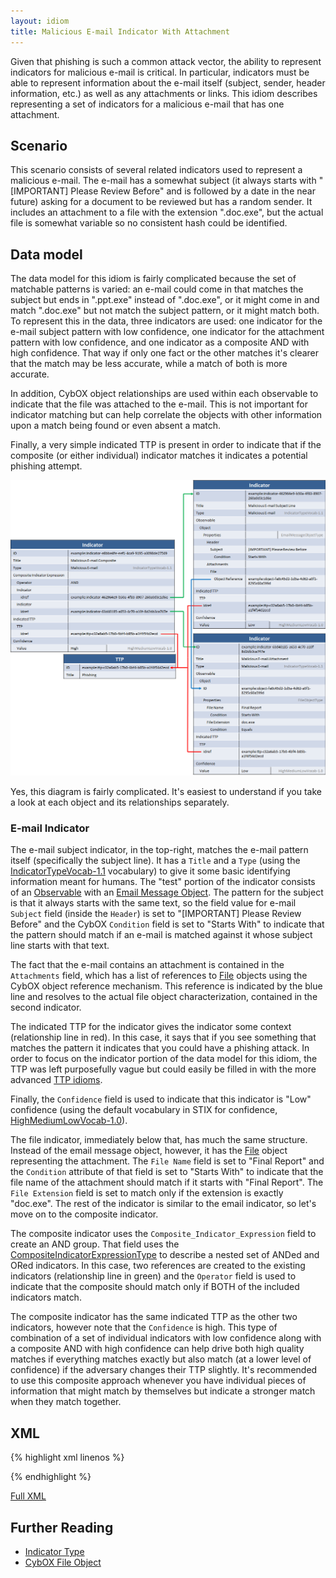 ```yaml
---
layout: idiom
title: Malicious E-mail Indicator With Attachment
---
```


Given that phishing is such a common attack vector, the ability to represent indicators for malicious e-mail is critical. In particular, indicators must be able to represent information about the e-mail itself (subject, sender, header information, etc.) as well as any attachments or links. This idiom describes representing a set of indicators for a malicious e-mail that has one attachment.

## Scenario

This scenario consists of several related indicators used to represent a malicious e-mail. The e-mail has a somewhat subject (it always starts with "[IMPORTANT] Please Review Before" and is followed by a date in the near future) asking for a document to be reviewed but has a random sender. It includes an attachment to a file with the extension ".doc.exe", but the actual file is somewhat variable so no consistent hash could be identified.

## Data model

The data model for this idiom is fairly complicated because the set of matchable patterns is varied: an e-mail could come in that matches the subject but ends in ".ppt.exe" instead of ".doc.exe", or it might come in and match ".doc.exe" but not match the subject pattern, or it might match both. To represent this in the data, three indicators are used: one indicator for the e-mail subject pattern with low confidence, one indicator for the attachment pattern with low confidence, and one indicator as a composite AND with high confidence. That way if only one fact or the other matches it's clearer that the match may be less accurate, while a match of both is more accurate.

In addition, CybOX object relationships are used within each observable to indicate that the file was attached to the e-mail. This is not important for indicator matching but can help correlate the objects with other information upon a match being found or even absent a match.

Finally, a very simple indicated TTP is present in order to indicate that if the composite (or either individual) indicator matches it indicates a potential phishing attempt.

<img src="diagram.png" alt="Malicious E-mail Indicator" />

Yes, this diagram is fairly complicated. It's easiest to understand if you take a look at each object and its relationships separately.

### E-mail Indicator

The e-mail subject indicator, in the top-right, matches the e-mail pattern itself (specifically the subject line). It has a `Title` and a `Type` (using the [IndicatorTypeVocab-1.1](/documentation/stixVocabs/IndicatorTypeVocab-1.0) vocabulary) to give it some basic identifying information meant for humans. The "test" portion of the indicator consists of an [Observable](/documentation/cybox/ObservableType) with an [Email Message Object](/documentation/EmailMessageObj/EmailMessageObjectType). The pattern for the subject is that it always starts with the same text, so the field value for e-mail `Subject` field (inside the `Header`) is set to "[IMPORTANT] Please Review Before" and the CybOX `Condition` field is set to "Starts With" to indicate that the pattern should match if an e-mail is matched against it whose subject line starts with that text.

The fact that the e-mail contains an attachment is contained in the `Attachments` field, which has a list of references to [File](/documentation/FileObj/FileObjectType) objects using the CybOX object reference mechanism. This reference is indicated by the blue line and resolves to the actual file object characterization, contained in the second indicator.

The indicated TTP for the indicator gives the indicator some context (relationship line in red). In this case, it says that if you see something that matches the pattern it indicates that you could have a phishing attack. In order to focus on the indicator portion of the data model for this idiom, the TTP was left purposefully vague but could easily be filled in with the more advanced [TTP idioms](/idioms/ttp).

Finally, the `Confidence` field is used to indicate that this indicator is "Low" confidence (using the default vocabulary in STIX for confidence, [HighMediumLowVocab-1.0](/documentation/stixVocabs/HighMediumLowVocab-1.0)).

The file indicator, immediately below that, has much the same structure. Instead of the email message object, however, it has the [File](/documentation/FileObj/FileObjectType) object representing the attachment. The `File Name` field is set to "Final Report" and the `Condition` attribute of that field is set to "Starts With" to indicate that the file name of the attachment should match if it starts with "Final Report". The `File Extension` field is set to match only if the extension is exactly "doc.exe". The rest of the indicator is similar to the email indicator, so let's move on to the composite indicator.

The composite indicator uses the `Composite_Indicator_Expression` field to create an AND group. That field uses the [CompositeIndicatorExpressionType](/documentation/indicator/CompositeIndicatorExpressionType) to describe a nested set of ANDed and ORed indicators. In this case, two references are created to the existing indicators (relationship line in green) and the `Operator` field is used to indicate that the composite should match only if BOTH of the included indicators match.

The composite indicator has the same indicated TTP as the other two indicators, however note that the `Confidence` is high. This type of combination of a set of individual indicators with low confidence along with a composite AND with high confidence can help drive both high quality matches if everything matches exactly but also match (at a lower level of confidence) if the adversary changes their TTP slightly. It's recommended to use this composite approach whenever you have individual pieces of information that might match by themselves but indicate a stronger match when they match together.

## XML

{% highlight xml linenos %}

{% endhighlight %}

[Full XML](malicious-email-indicator.xml)

## Further Reading

* [Indicator Type](/documentation/indicator/IndicatorType)
* [CybOX File Object](/documentation/FileObj/FileObjectType)